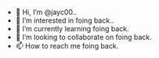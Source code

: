 - 👋 Hi, I’m @jayc00..
- 👀 I’m interested in foing back..
- 🌱 I’m currently learning foing back.
- 💞️ I’m looking to collaborate on foing back.
- 📫 How to reach me foing back.

<!---
jayc00/jayc00 is a ✨ special ✨ repository because its `README.md` (this file) appears on your GitHub profile.
You can click the Preview link to take a look at your changes.
--->
